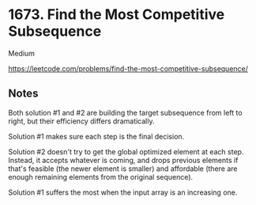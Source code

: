 # 1673. Find the Most Competitive Subsequence

Medium

https://leetcode.com/problems/find-the-most-competitive-subsequence/

## Notes

Both solution #1 and #2 are building the target subsequence from left
to right, but their efficiency differs dramatically.

Solution #1 makes sure each step is the final decision.

Solution #2 doesn't try to get the global optimized element at each step.
Instead, it accepts whatever is coming, and drops previous elements
if that's feasible (the newer element is smaller) and affordable
(there are enough remaining elements from the original sequence).

Solution #1 suffers the most when the input array is an increasing one.
